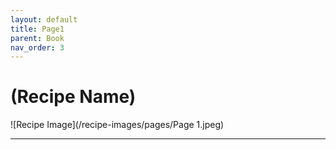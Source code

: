 ```yaml
---
layout: default
title: Page1
parent: Book
nav_order: 3
---
```


# (Recipe Name)
![Recipe Image](/recipe-images/pages/Page 1.jpeg)

---
